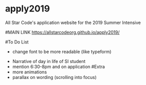 # apply2019
All Star Code's application website for the 2019 Summer Intensive

#MAIN LINK
https://allstarcodeorg.github.io/apply2019/

#To Do List
- change font to be more readable (like typeform)
<!-- https://www.dyslexiefont.com/en/typeface/ -->
- Narrative of day in life of SI student
- mention 6:30-8pm and on application
#Extra
- more animations
- parallax on wording (scrolling into focus)

